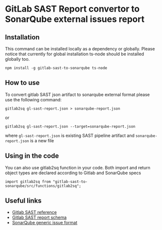 # GitLab SAST Report convertor to SonarQube external issues report

## Installation
This command can be installed locally as a dependency or globally. Please notice that currently for global installation ts-node should be installed globally too.
```
npm install -g gitlab-sast-to-sonarqube ts-node
```
## How to use

To convert gitlab SAST json artifact to sonarqube external format please use the following command:
```
gitlab2sq gl-sast-report.json > sonarqube-report.json
```

or

```
gitlab2sq gl-sast-report.json --target=sonarqube-report.json
```

where `gl-sast-report.json` is existing SAST pipeline artifact and `sonarqube-report.json` is a new file

## Using in the code
You can also use gitlab2sq function in your code. Both import and return object types are declared according to Gitlab and SonarQube specs
```
import gitlab2sq from "gitlab-sast-to-sonarqube/src/functions/gitlab2sq";
```






## Useful links

- [Gitlab SAST reference](https://docs.gitlab.com/ee/user/application_security/sast/)
- [Gitlab SAST report schema](https://gitlab.com/gitlab-org/security-products/security-report-schemas/-/blob/master/dist/sast-report-format.json)
- [SonarQube generic issue format](https://docs.sonarqube.org/latest/analysis/generic-issue/)
